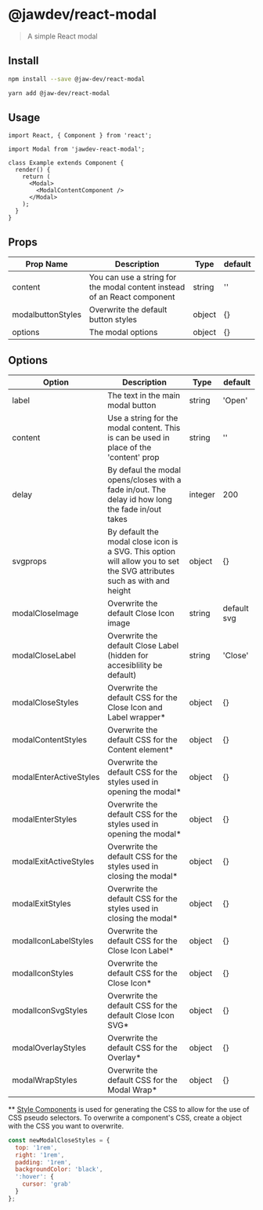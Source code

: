 # @jawdev/react-modal

> A simple React modal

## Install

```bash
npm install --save @jaw-dev/react-modal

yarn add @jaw-dev/react-modal
```

## Usage

```tsx
import React, { Component } from 'react';

import Modal from 'jawdev-react-modal';

class Example extends Component {
  render() {
    return (
      <Modal>
        <ModalContentComponent />
      </Modal>
    );
  }
}
```

## Props

| Prop Name         | Description                                                              | Type   | default |
| ----------------- | ------------------------------------------------------------------------ | ------ | ------- |
| content           | You can use a string for the modal content instead of an React component | string | ''      |
| modalbuttonStyles | Overwrite the default button styles                                      | object | {}      |
| options           | The modal options                                                        | object | {}      |

## Options

| Option                 | Description                                                                                                            | Type    | default     |
| ---------------------- | ---------------------------------------------------------------------------------------------------------------------- | ------- | ----------- |
| label                  | The text in the main modal button                                                                                      | string  | 'Open'      |
| content                | Use a string for the modal content. This is can be used in place of the 'content' prop                                 | string  | ''          |
| delay                  | By defaul the modal opens/closes with a fade in/out. The delay id how long the fade in/out takes                       | integer | 200         |
| svgprops               | By default the modal close icon is a SVG. This option will allow you to set the SVG attributes such as with and height | object  | {}          |
| modalCloseImage        | Overwrite the default Close Icon image                                                                                 | string  | default svg |
| modalCloseLabel        | Overwrite the default Close Label (hidden for accesiblility be default)                                                | string  | 'Close'     |
| modalCloseStyles       | Overwrite the default CSS for the Close Icon and Label wrapper\*                                                       | object  | {}          |
| modalContentStyles     | Overwrite the default CSS for the Content element\*                                                                    | object  | {}          |
| modalEnterActiveStyles | Overwrite the default CSS for the styles used in opening the modal\*                                                   | object  | {}          |
| modalEnterStyles       | Overwrite the default CSS for the styles used in opening the modal\*                                                   | object  | {}          |
| modalExitActiveStyles  | Overwrite the default CSS for the styles used in closing the modal\*                                                   | object  | {}          |
| modalExitStyles        | Overwrite the default CSS for the styles used in closing the modal\*                                                   | object  | {}          |
| modalIconLabelStyles   | Overwrite the default CSS for the Close Icon Label\*                                                                   | object  | {}          |
| modalIconStyles        | Overwrite the default CSS for the Close Icon\*                                                                         | object  | {}          |
| modalIconSvgStyles     | Overwrite the default CSS for the default Close Icon SVG\*                                                             | object  | {}          |
| modalOverlayStyles     | Overwrite the default CSS for the Overlay\*                                                                            | object  | {}          |
| modalWrapStyles        | Overwrite the default CSS for the Modal Wrap\*                                                                         | object  | {}          |

\*\* [Style Components](https://styled-components.com/) is used for generating the CSS to allow for the use of CSS pseudo selectors.
To overwrite a component's CSS, create a object with the CSS you want to overwrite.

```javascript
const newModalCloseStyles = {
  top: '1rem',
  right: '1rem',
  padding: '1rem',
  backgroundColor: 'black',
  ':hover': {
    cursor: 'grab'
  }
};
```
